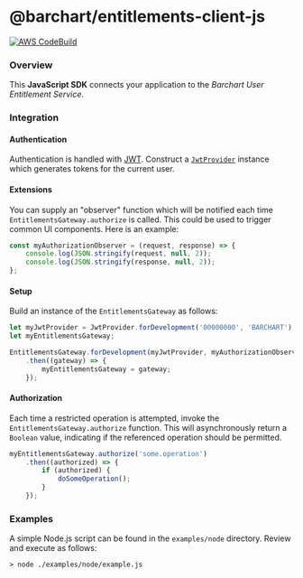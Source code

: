 # @barchart/entitlements-client-js

[![AWS CodeBuild](https://codebuild.us-east-1.amazonaws.com/badges?uuid=eyJlbmNyeXB0ZWREYXRhIjoiaVhBREZzRXlaOFZldzZFY1J5OGV3NzBteWRvU3F5bEdLT1o5dVJEOE1MQnNpRU9Fc3F6bWt3aWxuNWNXOUhPeHhoS2c0dDlGdG9HdHRBcWl3ZmFvVWJJPSIsIml2UGFyYW1ldGVyU3BlYyI6IlE0bnhKSUd6dDA3ZlloR0siLCJtYXRlcmlhbFNldFNlcmlhbCI6MX0%3D&branch=master)](https://github.com/barchart/entitlements-client-js)

### Overview

This **JavaScript SDK** connects your application to the _Barchart User Entitlement Service_.

### Integration

#### Authentication

Authentication is handled with [JWT](https://en.wikipedia.org/wiki/JSON_Web_Token). Construct a [```JwtProvider```](packages/sdk-js/lib/security/JwtProvider) instance which generates tokens for the current user.

#### Extensions

You can supply an "observer" function which will be notified each time ```EntitlementsGateway.authorize``` is called. This could be used to trigger common UI components. Here is an example:

```js
const myAuthorizationObserver = (request, response) => {
	console.log(JSON.stringify(request, null, 2));
	console.log(JSON.stringify(response, null, 2));
};
```

#### Setup

Build an instance of the ```EntitlementsGateway``` as follows:

```js
let myJwtProvider = JwtProvider.forDevelopment('00000000', 'BARCHART');
let myEntitlementsGateway;

EntitlementsGateway.forDevelopment(myJwtProvider, myAuthorizationObserver)
	.then((gateway) => {
		myEntitlementsGateway = gateway;
	});
```

#### Authorization

Each time a restricted operation is attempted, invoke the ```EntitlementsGateway.authorize``` function. This will asynchronously return a ```Boolean``` value, indicating if the referenced operation should be permitted.

```js
myEntitlementsGateway.authorize('some.operation')
	.then((authorized) => {
		if (authorized) {
			doSomeOperation();
		}
	});
```

### Examples

A simple Node.js script can be found in the `examples/node` directory. Review and execute as follows:

```shell
> node ./examples/node/example.js
```